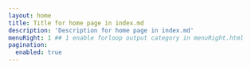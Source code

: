 ```yaml
---
layout: home
title: Title for home page in index.md
description: 'Description for home page in index.md'
menuRight: 1 ## 1 enable forloop output category in menuRight.html
pagination:
  enabled: true
---
```

